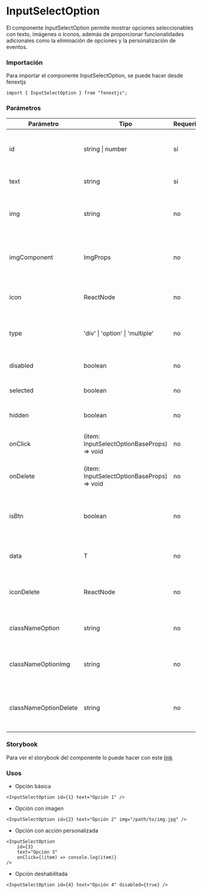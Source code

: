 # InputSelectOption

El componente InputSelectOption permite mostrar opciones seleccionables con texto, imágenes o íconos, además de proporcionar funcionalidades adicionales como la eliminación de opciones y la personalización de eventos.

### Importación

Para importar el componente InputSelectOption, se puede hacer desde fenextjs

```tsx copy
import { InputSelectOption } from "fenextjs";
```

### Parámetros

| Parámetro             | Tipo                                        | Requerido | Default     | Descripcion                                                         |
| --------------------- | ------------------------------------------- | --------- | ----------- | ------------------------------------------------------------------- |
| id                    | string \| number                            | sí        | undefined   | ID de la opción, que puede ser un string o un número.               |
| text                  | string                                      | sí        | undefined   | Texto que se mostrará en la opción.                                 |
| img                   | string                                      | no        | undefined   | URL de la imagen que se mostrará en la opción, si es proporcionada. |
| imgComponent          | ImgProps                                    | no        | undefined   | Propiedades para personalizar el componente de imagen (Img).        |
| icon                  | ReactNode                                   | no        | undefined   | Icono que se mostrará junto al texto de la opción.                  |
| type                  | 'div' \| 'option' \| 'multiple'             | no        | 'div'       | Define el tipo de opción que se renderiza: div, option, o multiple. |
| disabled              | boolean                                     | no        | false       | Indica si la opción está deshabilitada.                             |
| selected              | boolean                                     | no        | false       | Indica si la opción está seleccionada.                              |
| hidden                | boolean                                     | no        | false       | Indica si la opción está oculta.                                    |
| onClick               | (item: InputSelectOptionBaseProps) =\> void | no        | undefined   | Función que se ejecuta al hacer click en la opción.                 |
| onDelete              | (item: InputSelectOptionBaseProps) =\> void | no        | undefined   | Función que se ejecuta al eliminar la opción.                       |
| isBtn                 | boolean                                     | no        | false       | Indica si la opción se debe comportar como un botón.                |
| data                  | T                                           | no        | undefined   | Datos personalizados asociados con la opción.                       |
| iconDelete            | ReactNode                                   | no        | \<Trash /\> | Icono personalizado para la eliminación de la opción.               |
| classNameOption       | string                                      | no        | ''          | Clase CSS para personalizar la opción.                              |
| classNameOptionImg    | string                                      | no        | ''          | Clase CSS para personalizar la imagen de la opción.                 |
| classNameOptionDelete | string                                      | no        | ''          | Clase CSS para personalizar el botón de eliminar de la opción.      |

### Storybook

Para ver el storybook del componente lo puede hacer con este [link](https://fenextjs-component-storybook.vercel.app/?path=/story/input-inputselectoption--index)

### Usos

-   Opción básica

```tsx copy
<InputSelectOption id={1} text="Opción 1" />
```

-   Opción con imagen

```tsx copy
<InputSelectOption id={2} text="Opción 2" img="/path/to/img.jpg" />
```

-   Opción con acción personalizada

```tsx copy
<InputSelectOption
    id={3}
    text="Opción 3"
    onClick={(item) => console.log(item)}
/>
```

-   Opción deshabilitada

```tsx copy
<InputSelectOption id={4} text="Opción 4" disabled={true} />
```
